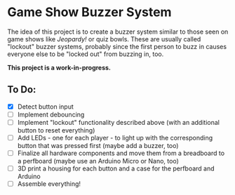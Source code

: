 # Game Show Buzzer System

The idea of this project is to create a buzzer system similar to those seen on game shows like *Jeopardy!* or quiz bowls. These are usually called "lockout" buzzer systems, probably since the first person to buzz in causes everyone else to be "locked out" from buzzing in, too.

**This project is a work-in-progress.**

## To Do:
- [X] Detect button input
- [ ] Implement debouncing
- [ ] Implement "lockout" functionality described above (with an additional button to reset everything)
- [ ] Add LEDs - one for each player - to light up with the corresponding button that was pressed first (maybe add a buzzer, too)
- [ ] Finalize all hardware components and move them from a breadboard to a perfboard (maybe use an Arduino Micro or Nano, too)
- [ ] 3D print a housing for each button and a case for the perfboard and Arduino
- [ ] Assemble everything!
